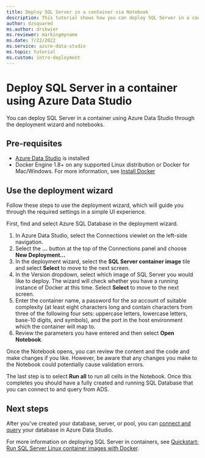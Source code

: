 ```yaml
---
title: Deploy SQL Server in a container via Notebook
description: This tutorial shows how you can deploy SQL Server in a container.
author: dzsquared
ms.author: drskwier
ms.reviewer: markingmyname
ms.date: 7/22/2022
ms.service: azure-data-studio
ms.topic: tutorial
ms.custom: intro-deployment
---
```


# Deploy SQL Server in a container using Azure Data Studio

You can deploy SQL Server in a container using Azure Data Studio through the deployment wizard and notebooks.

## Pre-requisites

 - [Azure Data Studio](download-azure-data-studio.md) is installed
 - Docker Engine 1.8+ on any supported Linux distribution or Docker for Mac/Windows. For more information, see [Install Docker](https://docs.docker.com/engine/installation/)

## Use the deployment wizard

Follow these steps to use the deployment wizard, which will guide you through the required settings in a simple UI experience.

First, find and select Azure SQL Database in the deployment wizard.

 1. In Azure Data Studio, select the Connections viewlet on the left-side navigation.
 2. Select the **...** button at the top of the Connections panel and choose **New Deployment...**
 3. In the deployment wizard, select the **SQL Server container image** tile and select **Select** to move to the next screen.
 4. In the Version dropdown, select which image of SQL Server you would like to deploy. The wizard will check whether you have a running instance of Docker at this time. Select **Select** to move to the next screen.
 5. Enter the container name, a password for the *sa* account of suitable complexity (at least eight characters long and contain characters from three of the following four sets: uppercase letters, lowercase letters, base-10 digits, and symbols), and the port in the host environment which the container will map to.
 6. Review the parameters you have entered and then select **Open Notebook**.

Once the Notebook opens, you can review the content and the code and make changes if you like. However, be aware that any changes you make to the Notebook could potentially cause validation errors.

The last step is to select **Run all** to run all cells in the Notebook. Once this completes you should have a fully created and running SQL Database that you can connect to and query from ADS.

## Next steps

After you've created your database, server, or pool, you can [connect and query](quickstart-sql-database.md) your database in Azure Data Studio.

For more information on deploying SQL Server in containers, see [Quickstart: Run SQL Server Linux container images with Docker](../linux/quickstart-install-connect-docker.md).
